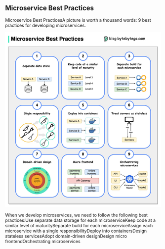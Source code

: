 ## Microservice Best Practices
Microservice Best PracticesA picture is worth a thousand words: 9 best practices for developing microservices.<p>
  <img src="../images/microservice-best-practices.jpeg" />
</p>
When we develop microservices, we need to follow the following best practices:Use separate data storage for each microserviceKeep code at a similar level of maturitySeparate build for each microserviceAssign each microservice with a single responsibilityDeploy into containersDesign stateless servicesAdopt domain-driven designDesign micro frontendOrchestrating microservices